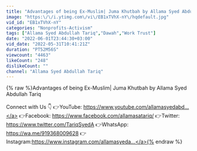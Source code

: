 ```yaml
---
title: "Advantages of being Ex-Muslim| Juma Khutbah by Allama Syed Abdullah Tariq"
image: "https:\/\/i.ytimg.com\/vi\/EB1xTVhX-nY\/hqdefault.jpg"
vid_id: "EB1xTVhX-nY"
categories: "Nonprofits-Activism"
tags: ["Allama Syed Abdullah Tariq","Dawah","Work Trust"]
date: "2022-06-01T23:44:30+03:00"
vid_date: "2022-05-31T10:41:21Z"
duration: "PT52M56S"
viewcount: "4463"
likeCount: "248"
dislikeCount: ""
channel: "Allama Syed Abdullah Tariq"
---
```

{% raw %}Advantages of being Ex-Muslim| Juma Khutbah by Allama Syed Abdullah Tariq<br /><br />Connect with Us 👇 👉YouTube: <a rel="nofollow" target="blank" href="https://www.youtube.com/allamasyedabd...">https://www.youtube.com/allamasyedabd...</a> 👉Facebook: <a rel="nofollow" target="blank" href="https://www.facebook.com/allamasatariq/">https://www.facebook.com/allamasatariq/</a> 👉Twitter: <a rel="nofollow" target="blank" href="https://www.twitter.com/TariqSyedA">https://www.twitter.com/TariqSyedA</a> 👉WhatsApp: <a rel="nofollow" target="blank" href="https://wa.me/919368009628">https://wa.me/919368009628</a> 👉Instagram:<a rel="nofollow" target="blank" href="https://www.instagram.com/allamasyeda...">https://www.instagram.com/allamasyeda...</a>{% endraw %}
